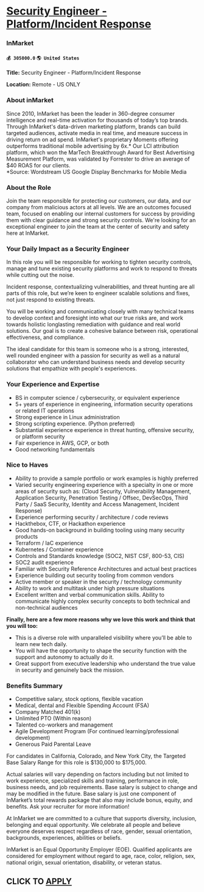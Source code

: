 # [Security Engineer - Platform/Incident Response](https://www.remotewlb.com/apply/security-engineer-platform-incident-response-62928)  
### InMarket  
#### `💰 305000.0` `🌎 United States`  

**Title:** Security Engineer - Platform/Incident Response

**Location:** Remote - US ONLY

### About inMarket

Since 2010, InMarket has been the leader in 360-degree consumer intelligence and real-time activation for thousands of today’s top brands. Through InMarket's data-driven marketing platform, brands can build targeted audiences, activate media in real time, and measure success in driving return on ad spend. InMarket's proprietary Moments offering outperforms traditional mobile advertising by 6x.* Our LCI attribution platform, which won the MarTech Breakthrough Award for Best Advertising Measurement Platform, was validated by Forrester to drive an average of $40 ROAS for our clients.  
*Source: Wordstream US Google Display Benchmarks for Mobile Media

### About the Role

Join the team responsible for protecting our customers, our data, and our company from malicious actors at all levels. We are an outcomes focused team, focused on enabling our internal customers for success by providing them with clear guidance and strong security controls. We're looking for an exceptional engineer to join the team at the center of security and safety here at InMarket.

### Your Daily Impact as a Security Engineer

In this role you will be responsible for working to tighten security controls, manage and tune existing security platforms and work to respond to threats while cutting out the noise.  
  
Incident response, contextualizing vulnerabilities, and threat hunting are all parts of this role, but we’re keen to engineer scalable solutions and fixes, not just respond to existing threats.  
  
You will be working and communicating closely with many technical teams to develop context and foresight into what our true risks are, and work towards holistic longlasting remediation with guidance and real world solutions. Our goal is to create a cohesive balance between risk, operational effectiveness, and compliance.

The ideal candidate for this team is someone who is a strong, interested, well rounded engineer with a passion for security as well as a natural collaborator who can understand business needs and develop security solutions that empathize with people's experiences.

### Your Experience and Expertise

  * BS in computer science / cybersecurity, or equivalent experience
  * 5+ years of experience in engineering, information security operations or related IT operations
  * Strong experience in Linux administration
  * Strong scripting experience. (Python preferred)
  * Substantial experience experience in threat hunting, offensive security, or platform security
  * Fair experience in AWS, GCP, or both
  * Good networking fundamentals

### Nice to Haves

  * Ability to provide a sample portfolio or work examples is highly preferred
  * Varied security engineering experience with a specialty in one or more areas of security such as: (Cloud Security, Vulnerability Management, Application Security, Penetration Testing / Offsec, DevSecOps, Third Party / SaaS Security, Identity and Access Management, Incident Response)
  * Experience performing security / architecture / code reviews
  * Hackthebox, CTF, or Hackathon experience
  * Good hands-on background in building tooling using many security products
  * Terraform / IaC experience
  * Kubernetes / Container experience
  * Controls and Standards knowledge (SOC2, NIST CSF, 800-53, CIS)
  * SOC2 audit experience
  * Familiar with Security Reference Architectures and actual best practices
  * Experience building out security tooling from common vendors
  * Active member or speaker in the security / technology community
  * Ability to work and multitask under high pressure situations
  * Excellent written and verbal communication skills. Ability to communicate highly complex security concepts to both technical and non-technical audiences

**Finally, here are a few more reasons why we love this work and think that you will too:**

  * This is a diverse role with unparalleled visibility where you’ll be able to learn new tech daily.
  * You will have the opportunity to shape the security function with the support and autonomy to actually do it.
  * Great support from executive leadership who understand the true value in security and genuinely back the mission.

### Benefits Summary

  * Competitive salary, stock options, flexible vacation
  * Medical, dental and Flexible Spending Account (FSA)
  * Company Matched 401(k)
  * Unlimited PTO (Within reason)
  * Talented co-workers and management
  * Agile Development Program (For continued learning/professional development)
  * Generous Paid Parental Leave

For candidates in California, Colorado, and New York City, the Targeted Base Salary Range for this role is $130,000 to $175,000.

Actual salaries will vary depending on factors including but not limited to work experience, specialized skills and training, performance in role, business needs, and job requirements. Base salary is subject to change and may be modified in the future. Base salary is just one component of InMarket’s total rewards package that also may include bonus, equity, and benefits. Ask your recruiter for more information!

At InMarket we are committed to a culture that supports diversity, inclusion, belonging and equal opportunity. We celebrate all people and believe everyone deserves respect regardless of race, gender, sexual orientation, backgrounds, experiences, abilities or beliefs.

InMarket is an Equal Opportunity Employer (EOE). Qualified applicants are considered for employment without regard to age, race, color, religion, sex, national origin, sexual orientation, disability, or veteran status.

  
## CLICK TO [APPLY](https://www.remotewlb.com/apply/security-engineer-platform-incident-response-62928)

